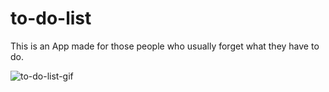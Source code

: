 # to-do-list
This is an App made for those people who usually forget what they have to do.


![to-do-list-gif](https://user-images.githubusercontent.com/86635927/164319611-ff0654cf-e1c9-48a6-895c-066e27433bc2.gif)
